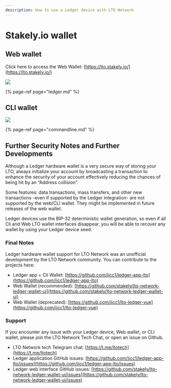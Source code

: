 ```yaml
---
description: How to use a Ledger device with LTO Network
---
```


# Stakely.io wallet

## Web wallet

Click here to access the Web Wallet: [https://lto.stakely.io/](https://lto.stakely.io/)

![](https://camo.githubusercontent.com/828b3c173812a8d6a12b5e6fa5f3460210e58ebd2daa6d560493a16c0fc426ab/68747470733a2f2f692e696d6775722e636f6d2f345a7573305a652e706e67)

{% page-ref page="ledger.md" %}

## CLI wallet

![](https://camo.githubusercontent.com/1732511b071c1cbf2d3e751579ca66ae7abd6eac5bb38beb155939e66f3d7f55/68747470733a2f2f74656c656772612e70682f66696c652f6261633431653064383430393762313137326533622e706e67)

{% page-ref page="commandline.md" %}

## Further Security Notes and Further Developments

Although a Ledger hardware wallet is a very secure way of storing your LTO, always initialize your account by broadcasting a transaction to enhance the security of your account effectively reducing the chances of being hit by an “Address collision”.

Some features: data transactions, mass transfers, and other new transactions -even if supported by the Ledger integration- are not supported by the web/CLI wallet. They might be implemented in future releases of the web wallet.

Ledger devices use the BIP-32 deterministic wallet generation, so even if all Cli and Web LTO wallet interfaces disappear, you will be able to recover any wallet by using your Ledger device seed.

### Final Notes

Ledger hardware wallet support for LTO Network was an unofficial development by the LTO Network community. You can contribute to the projects here:

* Ledger app + Cli Wallet: [https://github.com/iicc1/ledger-app-lto](https://github.com/iicc1/ledger-app-lto)
* Web Wallet \(recommended\): [https://github.com/stakely/lto-network-ledger-wallet-ui](https://github.com/stakely/lto-network-ledger-wallet-ui)
* Web Wallet \(deprecated\): [https://github.com/iicc1/lto-ledger-vue](https://github.com/iicc1/lto-ledger-vue)

### Support

If you encounter any issue with your Ledger device, Web wallet, or CLI wallet, please join the LTO Network Tech Chat, or open an issue on Github.

* LTO Network tech Telegram chat: [https://t.me/ltotech](https://t.me/ltotech)
* Ledger application GitHub issues: [https://github.com/iicc1/ledger-app-lto/issues](https://github.com/iicc1/ledger-app-lto/issues)
* Ledger web interface GitHub issues: [https://github.com/stakely/lto-network-ledger-wallet-ui/issues](https://github.com/stakely/lto-network-ledger-wallet-ui/issues)

